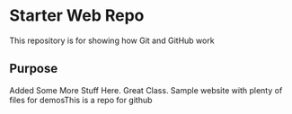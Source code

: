 # Starter Web Repo

This repository is for showing how Git and GitHub work

## Purpose
Added Some More Stuff Here.  Great Class.
Sample website with plenty of files for demosThis is a repo for github
